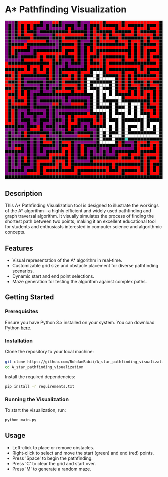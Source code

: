 # A* Pathfinding Visualization
![Example](Example_maze.png)

## Description

This A* Pathfinding Visualization tool is designed to illustrate the workings of the A* algorithm—a highly efficient and widely used pathfinding and graph traversal algorithm. It visually simulates the process of finding the shortest path between two points, making it an excellent educational tool for students and enthusiasts interested in computer science and algorithmic concepts.

## Features

- Visual representation of the A* algorithm in real-time.
- Customizable grid size and obstacle placement for diverse pathfinding scenarios.
- Dynamic start and end point selections.
- Maze generation for testing the algorithm against complex paths.

## Getting Started

### Prerequisites

Ensure you have Python 3.x installed on your system. You can download Python [here](https://www.python.org/downloads/).

### Installation

Clone the repository to your local machine:

```bash
git clone https://github.com/BohdanBabii/A_star_pathfinding_visualization.git
cd A_star_pathfinding_visualization
```
Install the required dependencies:

```bash
pip install -r requirements.txt
```

### Running the Visualization

To start the visualization, run:

```bash
python main.py
```

## Usage

- Left-click to place or remove obstacles.
- Right-click to select and move the start (green) and end (red) points.
- Press 'Space' to begin the pathfinding.
- Press 'C' to clear the grid and start over.
- Press 'M' to generate a random maze.
